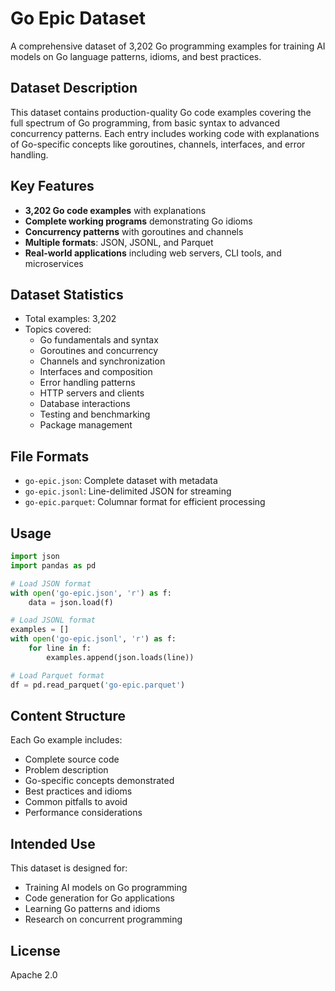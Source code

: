 # Go Epic Dataset

A comprehensive dataset of 3,202 Go programming examples for training AI models on Go language patterns, idioms, and best practices.

## Dataset Description

This dataset contains production-quality Go code examples covering the full spectrum of Go programming, from basic syntax to advanced concurrency patterns. Each entry includes working code with explanations of Go-specific concepts like goroutines, channels, interfaces, and error handling.

## Key Features

- **3,202 Go code examples** with explanations
- **Complete working programs** demonstrating Go idioms
- **Concurrency patterns** with goroutines and channels
- **Multiple formats**: JSON, JSONL, and Parquet
- **Real-world applications** including web servers, CLI tools, and microservices

## Dataset Statistics

- Total examples: 3,202
- Topics covered:
  - Go fundamentals and syntax
  - Goroutines and concurrency
  - Channels and synchronization
  - Interfaces and composition
  - Error handling patterns
  - HTTP servers and clients
  - Database interactions
  - Testing and benchmarking
  - Package management

## File Formats

- `go-epic.json`: Complete dataset with metadata
- `go-epic.jsonl`: Line-delimited JSON for streaming
- `go-epic.parquet`: Columnar format for efficient processing

## Usage

```python
import json
import pandas as pd

# Load JSON format
with open('go-epic.json', 'r') as f:
    data = json.load(f)

# Load JSONL format
examples = []
with open('go-epic.jsonl', 'r') as f:
    for line in f:
        examples.append(json.loads(line))

# Load Parquet format
df = pd.read_parquet('go-epic.parquet')
```

## Content Structure

Each Go example includes:
- Complete source code
- Problem description
- Go-specific concepts demonstrated
- Best practices and idioms
- Common pitfalls to avoid
- Performance considerations

## Intended Use

This dataset is designed for:
- Training AI models on Go programming
- Code generation for Go applications
- Learning Go patterns and idioms
- Research on concurrent programming

## License

Apache 2.0